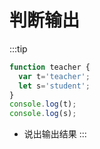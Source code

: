# 判断输出
:::tip
```js
function teacher { 
  var t='teacher';
  let s='student';
}
console.log(t);
console.log(s);
```
* 说出输出结果
:::